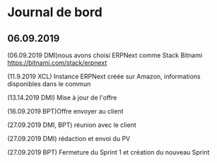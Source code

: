 # Journal de bord 
## 06.09.2019
(06.09.2019 DMI)nous avons choisi ERPNext comme Stack Bitnami
https://bitnami.com/stack/erpnext

(11.9.2019 XCL) Instance ERPNext créée sur Amazon, informations disponibles dans le commun

(13.14.2019 DMI) Mise à jour de l'offre

(16.09.2019 BPT)Offre envoyer au client

(27.09.2019 DMI, BPT) réunion avec le client

(27.09.2019 DMI) rédaction et envoi du PV

(27.09.2019 BPT) Fermeture du Sprint 1 et création du nouveau Sprint
